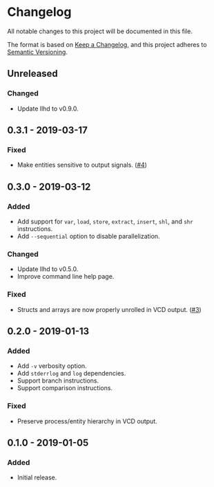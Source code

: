 # Changelog
All notable changes to this project will be documented in this file.

The format is based on [Keep a Changelog](https://keepachangelog.com/en/1.0.0/), and this project adheres to [Semantic Versioning](https://semver.org/spec/v2.0.0.html).

## Unreleased
### Changed
- Update llhd to v0.9.0.

## 0.3.1 - 2019-03-17
### Fixed
- Make entities sensitive to output signals. ([#4](https://github.com/fabianschuiki/llhd-sim/issues/4))

## 0.3.0 - 2019-03-12
### Added
- Add support for `var`, `load`, `store`, `extract`, `insert`, `shl`, and `shr` instructions.
- Add `--sequential` option to disable parallelization.

### Changed
- Update llhd to v0.5.0.
- Improve command line help page.

### Fixed
- Structs and arrays are now properly unrolled in VCD output. ([#3](https://github.com/fabianschuiki/llhd-sim/issues/3))

## 0.2.0 - 2019-01-13
### Added
- Add `-v` verbosity option.
- Add `stderrlog` and `log` dependencies.
- Support branch instructions.
- Support comparison instructions.

### Fixed
- Preserve process/entity hierarchy in VCD output.

## 0.1.0 - 2019-01-05
### Added
- Initial release.
